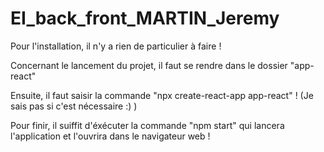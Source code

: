 # EI_back_front_MARTIN_Jeremy

Pour l'installation, il n'y a rien de particulier à faire !

Concernant le lancement du projet, il faut se rendre dans le dossier "app-react"

Ensuite, il faut saisir la commande "npx create-react-app app-react" ! (Je sais pas si c'est nécessaire :) )

Pour finir, il suiffit d'éxécuter la commande "npm start" qui lancera l'application et l'ouvrira dans le navigateur web !
